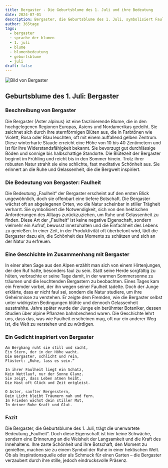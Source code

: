 ```yaml
---
title: Bergaster - Die Geburtsblume des 1. Juli und ihre Bedeutung
date: 2024-07-01
description: Bergaster, die Geburtsblume des 1. Juli, symbolisiert Faulheit. Erfahre mehr über ihre Geschichte, Bedeutung und Symbolik in der Sprache der Blumen.
author: 365tage
tags:
  - bergaster
  - sprache der blumen
  - 1. juli
  - blume
  - blumenbedeutung
  - geburtsblume
  - juli
draft: false
---
```


![Bild von Bergaster](https://cdn.pixabay.com/photo/2017/11/14/00/28/wormwood-some-competition-2947198_960_720.jpg#center)

## Geburtsblume des 1. Juli: Bergaster

### Beschreibung von Bergaster

Die Bergaster (Aster alpinus) ist eine faszinierende Blume, die in den hochgelegenen Regionen Europas, Asiens und Nordamerikas gedeiht. Sie zeichnet sich durch ihre sternförmigen Blüten aus, die in Farbtönen wie Violett, Rosa oder Blau leuchten, oft mit einem auffallend gelben Zentrum. Diese winterharte Staude erreicht eine Höhe von 10 bis 40 Zentimetern und ist für ihre Widerstandsfähigkeit bekannt. Sie bevorzugt gut durchlässige Böden und sonnige bis halbschattige Standorte. Die Blütezeit der Bergaster beginnt im Frühling und reicht bis in den Sommer hinein. Trotz ihrer robusten Natur strahlt sie eine schlichte, fast meditative Schönheit aus. Sie erinnert an die Ruhe und Gelassenheit, die die Bergwelt inspiriert.

### Die Bedeutung von Bergaster: Faulheit

Die Bedeutung „Faulheit“ der Bergaster erscheint auf den ersten Blick ungewöhnlich, doch sie offenbart eine tiefere Botschaft. Die Bergaster wächst oft an abgelegenen Orten, wo die Natur scheinbar in stiller Trägheit verharrt. Sie symbolisiert die Notwendigkeit, sich von den hektischen Anforderungen des Alltags zurückzuziehen, um Ruhe und Gelassenheit zu finden. Diese Art der „Faulheit“ ist keine negative Eigenschaft, sondern vielmehr ein Aufruf, bewusst innezuhalten und die Einfachheit des Lebens zu genießen. In einer Zeit, in der Produktivität oft überbetont wird, lädt die Bergaster dazu ein, die Schönheit des Moments zu schätzen und sich an der Natur zu erfreuen.

### Eine Geschichte im Zusammenhang mit Bergaster

In einer alten Sage aus den Alpen erzählt man sich von einem Hirtenjungen, der den Ruf hatte, besonders faul zu sein. Statt seine Herde sorgfältig zu hüten, verbrachte er seine Tage damit, in der warmen Sommersonne zu träumen und die leuchtenden Bergastern zu beobachten. Eines Tages kam ein Fremder vorbei, der ihn wegen seiner Faulheit tadelte. Doch der Junge erklärte, dass er nicht faul sei, sondern die Natur studiere, um ihre Geheimnisse zu verstehen. Er zeigte dem Fremden, wie die Bergaster selbst unter widrigsten Bedingungen blühte und dennoch Gelassenheit ausstrahlte. Jahre später wurde der Junge ein berühmter Botaniker, dessen Studien über alpine Pflanzen bahnbrechend waren. Die Geschichte lehrt uns, dass das, was wie Faulheit erscheinen mag, oft nur ein anderer Weg ist, die Welt zu verstehen und zu würdigen.

### Ein Gedicht inspiriert von Bergaster

```
Am Berghang ruht sie still und sacht,  
Ein Stern, der in der Höhe wacht.  
Die Bergaster, schlicht und rein,  
Flüstert: „Ruhe, lass es sein.“  

In ihrer Faulheit liegt ein Schatz,  
Kein Wettlauf, nur der Sonne Glanz.  
Sie zeigt, dass Leben atmen heißt,  
Die Hast oft Glück und Zeit entgleist.  

O Aster, sanfter Bergesstern,  
Dein Licht bleibt Träumern nah und fern.  
Im Frieden wächst dein stiller Mut,  
In deiner Ruhe Kraft und Glut.  
```

### Fazit

Die Bergaster, die Geburtsblume des 1. Juli, trägt die unerwartete Bedeutung „Faulheit“. Doch diese Eigenschaft ist hier keine Schwäche, sondern eine Erinnerung an die Weisheit der Langsamkeit und die Kraft des Innehaltens. Ihre zarte Schönheit und ihre Botschaft, den Moment zu genießen, machen sie zu einem Symbol der Ruhe in einer hektischen Welt. Ob als Inspirationsquelle oder als Schmuck für einen Garten – die Bergaster verzaubert durch ihre stille, jedoch eindrucksvolle Präsenz.